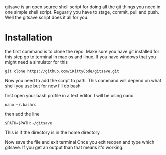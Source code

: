#                 
gitsave is an open source shell script for doing all the git things you need in one simple shell script. 
Reguarly you have to stage, commit, pull and push. Well the gitsave script does it all for you.

# Installation
the first command is to clone the repo. Make sure you have git installed for this step
go to terminal in mac os and linux. If you have windows that you might need a simulator for this
```
git clone https://github.com/iKittyCode/gitsave.git
```
Now you need to add the script to path. This command will depend on what shell you use but for now i'll do bash

first open your bash profile in a text editor. I will be using nano.
  
```
nano ~/.bashrc
```
then add the line

```
$PATH=$PATH:~/gitsave
```
This is if the directory is in the home directory


Now save the file and exit terminal
Once you exit reopen and type which gitsave.
If you get an output than that means it's working.
